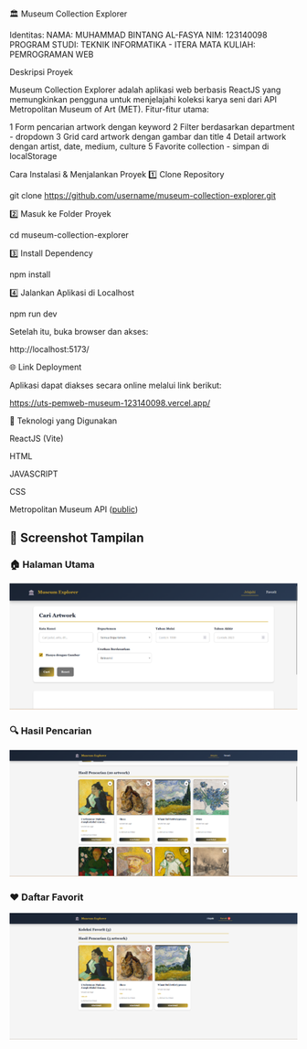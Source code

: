 🏛️ Museum Collection Explorer

Identitas:
NAMA: MUHAMMAD BINTANG AL-FASYA
NIM: 123140098
PROGRAM STUDI: TEKNIK INFORMATIKA - ITERA
MATA KULIAH: PEMROGRAMAN WEB

Deskripsi Proyek

Museum Collection Explorer adalah aplikasi web berbasis ReactJS yang memungkinkan pengguna untuk menjelajahi koleksi karya seni dari API Metropolitan Museum of Art (MET).
Fitur-fitur utama:

1	Form pencarian artwork dengan keyword
2	Filter berdasarkan department - dropdown
3	Grid card artwork dengan gambar dan title
4	Detail artwork dengan artist, date, medium, culture
5	Favorite collection - simpan di localStorage

Cara Instalasi & Menjalankan Proyek
1️⃣ Clone Repository

git clone https://github.com/username/museum-collection-explorer.git

2️⃣ Masuk ke Folder Proyek

cd museum-collection-explorer

3️⃣ Install Dependency

npm install

4️⃣ Jalankan Aplikasi di Localhost

npm run dev

Setelah itu, buka browser dan akses:

http://localhost:5173/

🌐 Link Deployment

Aplikasi dapat diakses secara online melalui link berikut:

https://uts-pemweb-museum-123140098.vercel.app/

🧩 Teknologi yang Digunakan

ReactJS (Vite)

HTML

JAVASCRIPT

CSS

Metropolitan Museum API ([public](https://metmuseum.github.io/))


## 📸 Screenshot Tampilan

### 🏠 Halaman Utama
![Halaman Utama](screenshoot/Halaman%20Utama.png)

### 🔍 Hasil Pencarian
![Hasil Pencarian](screenshoot/Hasil%20Pencarian.png)

### ❤️ Daftar Favorit
![Halaman Favorit](screenshoot/Halaman%20Favorite.png)
